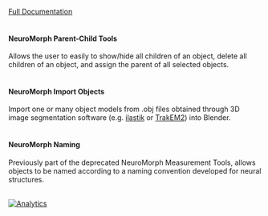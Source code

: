 [Full Documentation](https://github.com/NeuroMorph-EPFL/NeuroMorph/wiki/Other-Tools)<br><br>

#### NeuroMorph Parent-Child Tools  

Allows the user to easily to show/hide all children of an object, delete all children of an object, and assign the parent of all selected objects.  
<br>

#### NeuroMorph Import Objects  

Import one or many object models from .obj files obtained through 3D image segmentation software (e.g. [ilastik](www.ilastik.org) or [TrakEM2](www.ini.uzh.ch/~acardona/trakem2.html)) into Blender.  
<br>

#### NeuroMorph Naming  

Previously part of the deprecated NeuroMorph Measurement Tools, allows objects to be named according to a naming convention developed for neural structures.  
<br>

[![Analytics](https://ga-beacon.appspot.com/UA-99596205-1/NeuroMorph_Other_Tools?pixel)](https://github.com/NeuroMorph-EPFL/NeuroMorph/tree/master/NeuroMorph_Other_Tools)
